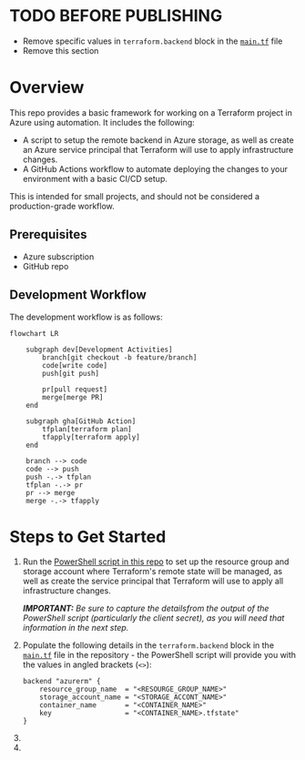 # TODO BEFORE PUBLISHING

- Remove specific values in `terraform.backend` block in the [`main.tf`](./terraform/main.tf) file
- Remove this section

# Overview

This repo provides a basic framework for working on a Terraform project in Azure using automation. It includes the following:

- A script to setup the remote backend in Azure storage, as well as create an Azure service principal that Terraform will use to apply infrastructure changes.
- A GitHub Actions workflow to automate deploying the changes to your environment with a basic CI/CD setup.

This is intended for small projects, and should not be considered a production-grade workflow.

## Prerequisites

- Azure subscription
- GitHub repo

## Development Workflow

The development workflow is as follows:

```mermaid
flowchart LR
    
    subgraph dev[Development Activities]
        branch[git checkout -b feature/branch]
        code[write code]
        push[git push]
 
        pr[pull request]
        merge[merge PR]
    end

    subgraph gha[GitHub Action]
        tfplan[terraform plan]
        tfapply[terraform apply]
    end

    branch --> code
    code --> push
    push -.-> tfplan
    tfplan -.-> pr
    pr --> merge
    merge -.-> tfapply
```

# Steps to Get Started

1. Run the [PowerShell script in this repo](/scripts/powershell/SetUpTerraformRemoteBackend.ps1) to set up the resource group and storage account where Terraform's remote state will be managed, as well as create the service principal that Terraform will use to apply all infrastructure changes.
    
    _**IMPORTANT:** Be sure to capture the detailsfrom the output of the PowerShell script (particularly the client secret), as you will need that information in the next step._
1. Populate the following details in the `terraform.backend` block in the [`main.tf`](./terraform/main.tf) file in the repository - the PowerShell script will provide you with the values in angled brackets (`<>`):
    ```
    backend "azurerm" {
        resource_group_name  = "<RESOURGE_GROUP_NAME>"
        storage_account_name = "<STORAGE_ACCONT_NAME>"
        container_name       = "<CONTAINER_NAME>"
        key                  = "<CONTAINER_NAME>.tfstate"
    }
    ```
1.
1.